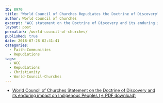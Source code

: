 ```yaml
---
ID: 8970
title: "World Council of Churches Repudiates the Doctrine of Discovery"
author: World Council of Churches
excerpt: "WCC statement on the Doctrine of Discovery and its enduring impact on Indigenous Peoples."
layout: post
permalink: /world-council-of-churches/
published: true
date: 2018-07-28 02:41:41
categories:
  - Faith-Communities
  - Repudiations
tags:
  - WCC
  - Repudiations
  - Christianity
  - World-Council-Churches
---
```

*   [World Council of Churches Statement on the Doctrine of Discovery and its enduring impact on Indigenous Peoples (⤓ PDF download)](/assets/pdfs/wcc-document-021712.pdf)
